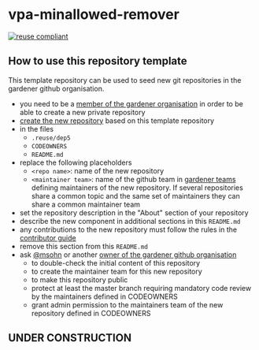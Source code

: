 # vpa-minallowed-remover

[![reuse compliant](https://reuse.software/badge/reuse-compliant.svg)](https://reuse.software/)

## How to use this repository template

This template repository can be used to seed new git repositories in the gardener github organisation.

- you need to be a [member of the gardener organisation](https://github.com/orgs/gardener/people)
  in order to be able to create a new private repository
- [create the new repository](https://docs.github.com/en/free-pro-team@latest/github/creating-cloning-and-archiving-repositories/creating-a-repository-from-a-template)
  based on this template repository
- in the files
  - `.reuse/dep5`
  - `CODEOWNERS`
  - `README.md`
- replace the following placeholders
  - `<repo name>`: name of the new repository
  - `<maintainer team>`: name of the github team in [gardener teams](https://github.com/orgs/gardener/teams)
    defining maintainers of the new repository.
    If several repositories share a common topic and the same
    set of maintainers they can share a common maintainer team
- set the repository description in the "About" section of your repository
- describe the new component in additional sections in this `README.md`
- any contributions to the new repository must follow the rules in the 
  [contributor guide](https://github.com/gardener/documentation/blob/master/CONTRIBUTING.md)
- remove this section from this `README.md`
- ask [@msohn](https://github.com/orgs/gardener/people/msohn) or another
  [owner of the gardener github organisation](https://github.com/orgs/gardener/people?query=role%3Aowner)
  - to double-check the initial content of this repository
  - to create the maintainer team for this new repository
  - to make this repository public
  - protect at least the master branch requiring mandatory code review by the maintainers defined in CODEOWNERS
  - grant admin permission to the maintainers team of the new repository defined in CODEOWNERS

## UNDER CONSTRUCTION

